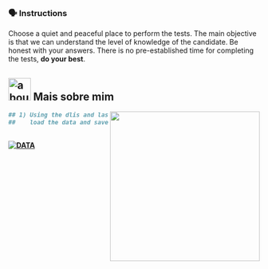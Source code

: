 ### :speaking_head: Instructions

<p align="left"> 
  Choose a quiet and peaceful place to perform the tests. The main objective is that we can understand the level of knowledge of the candidate. Be honest with your answers. There is no pre-established time for completing the tests, <strong>do your best</strong>.<br>
</p>
<b>

## <img width="45" alt="about" src="https://raw.github.com/elizarov/elizarov/master/about.png"> Mais sobre mim

<img align="right" width="300" src="https://i2.wp.com/allhtaccess.info/wp-content/uploads/2018/03/programming.gif?fit=1281%2C716&ssl=1" />

```python
## 1) Using the dlis and las files folder data 
##    load the data and save it in a parquet file.
    
```
  
  
[![DATA](https://img.shields.io/badge/DATA%20-%23323330.svg?&style=for-the-badge&logo=repositório&logoColor=black&color=8000FF)](https://github.com/TomDatalab/DataEngTest/tree/main/data)
